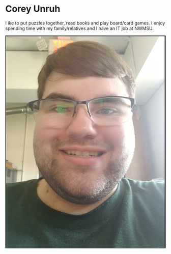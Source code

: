 # Corey Unruh

I ike to put puzzles together, read books and play board/card games.
I enjoy spending time with my family/relatives and I have an IT job at NWMSU.

![A Picture of Me](pic_MyFace.png)

